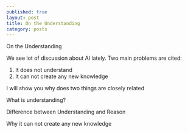 ```yaml
---
published: true
layout: post
title: On the Understanding
category: posts
---
```


On the Understanding

We see lot of discussion about AI lately. Two main problems are cited: 

1. It does not understand
2. It can not create any new knowledge

I will show you why does two things are closely related 


What is understanding?

Difference between Understanding and Reason

Why it can not create any new knowledge



